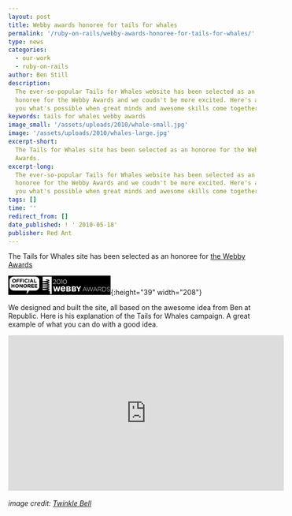 ```yaml
---
layout: post
title: Webby awards honoree for tails for whales
permalink: '/ruby-on-rails/webby-awards-honoree-for-tails-for-whales/'
type: news
categories:
  - our-work
  - ruby-on-rails
author: Ben Still
description:
  The ever-so-popular Tails for Whales website has been selected as an
  honoree for the Webby Awards and we coudn't be more excited. Here's a video showing
  you what's possible when great minds and awesome skills come together.
keywords: tails for whales webby awards
image_small: '/assets/uploads/2010/whale-small.jpg'
image: '/assets/uploads/2010/whales-large.jpg'
excerpt-short:
  The Tails for Whales site has been selected as an honoree for the Webby
  Awards.
excerpt-long:
  The ever-so-popular Tails for Whales website has been selected as an
  honoree for the Webby Awards and we coudn't be more excited. Here's a video showing
  you what's possible when great minds and awesome skills come together.
tags: []
time: ''
redirect_from: []
date_published: ! ' 2010-05-18'
publisher: Red Ant
---
```


The Tails for Whales site has been selected as an honoree for [the Webby Awards](http://www.webbyawards.com/webbys/current_honorees.php?media_id=96&season=14)

![2010 Webby Awards Official Honoree](/assets/uploads/2010/webby-awards-official-honoree.jpg){:height="39" width="208"}

We designed and built the site, all based on the awesome idea from Ben at Republic. Here is his explanation of the Tails for Whales campaign. A great example of what you can do with a good idea.

<iframe width="560" height="315" src="https://www.youtube.com/embed/v6iGXFEEOOU?rel=0" frameborder="0" allow="autoplay; encrypted-media" allowfullscreen layout="responsive"></iframe>

_image credit: [Twinkle Bell](https://www.flickr.com/photos/twinklebell/)_
